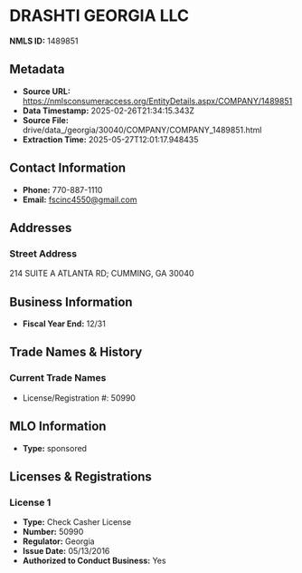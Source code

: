 # DRASHTI GEORGIA LLC

**NMLS ID:** 1489851

## Metadata
- **Source URL:** https://nmlsconsumeraccess.org/EntityDetails.aspx/COMPANY/1489851
- **Data Timestamp:** 2025-02-26T21:34:15.343Z
- **Source File:** drive/data_/georgia/30040/COMPANY/COMPANY_1489851.html
- **Extraction Time:** 2025-05-27T12:01:17.948435

## Contact Information
- **Phone:** 770-887-1110
- **Email:** fscinc4550@gmail.com

## Addresses
### Street Address
214 SUITE A ATLANTA RD; CUMMING, GA 30040

## Business Information
- **Fiscal Year End:** 12/31

## Trade Names & History
### Current Trade Names
- License/Registration #: 50990

## MLO Information
- **Type:** sponsored

## Licenses & Registrations

### License 1
- **Type:** Check Casher License
- **Number:** 50990
- **Regulator:** Georgia
- **Issue Date:** 05/13/2016
- **Authorized to Conduct Business:** Yes
